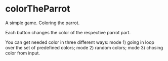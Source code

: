 # colorTheParrot
A simple game. Coloring the parrot.
 
Each button changes the color of the respective parrot part.

You can get needed color in three different ways:
   mode 1) going in loop over the set of predefined colors;
   mode 2) random colors;
   mode 3) chosing color from input.
   
  
